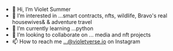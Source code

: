 - 👋 Hi, I’m Violet Summer
- 👀 I’m interested in ...smart contracts, nfts, wildlife, Bravo's real housewives& & adventure travel
- 🌱 I’m currently learning ...python 
- 💞️ I’m looking to collaborate on ... media and nft projects
- 📫 How to reach me ...@violetverse.io on Instagram

<!---
violetsummerzine/violetsummerzine is a ✨ special ✨ repository because its `README.md` (this file) appears on your GitHub profile.
You can click the Preview link to take a look at your changes.
--->

